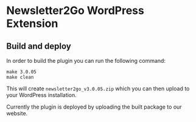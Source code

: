 Newsletter2Go WordPress Extension
=================================

Build and deploy
----------------

In order to build the plugin you can run the following command:

    make 3.0.05
    make clean

This will create `newsletter2go_v3.0.05.zip` which you can then upload to your WordPress installation.

Currently the plugin is deployed by uploading the built package to our website.
